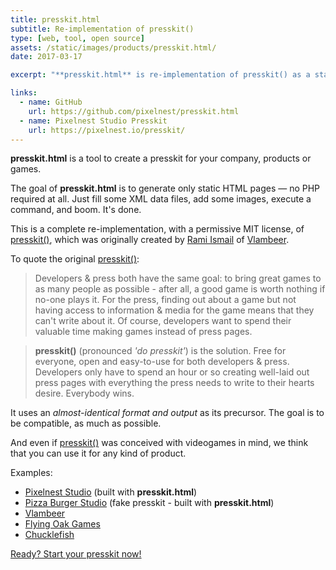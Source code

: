 ```yaml
---
title: presskit.html
subtitle: Re-implementation of presskit()
type: [web, tool, open source]
assets: /static/images/products/presskit.html/
date: 2017-03-17

excerpt: "**presskit.html** is re-implementation of presskit() as a static site generator, with a permissive MIT license."

links:
  - name: GitHub
    url: https://github.com/pixelnest/presskit.html
  - name: Pixelnest Studio Presskit
    url: https://pixelnest.io/presskit/
---
```


**presskit.html** is a tool to create a presskit for your company, products or games.

The goal of **presskit.html** is to generate only static HTML pages — no PHP required at all. Just fill some XML data files, add some images, execute a command, and boom. It's done.

This is a complete re-implementation, with a permissive MIT license, of [presskit()][dopresskit], which was originally created by [Rami Ismail](https://twitter.com/tha_rami) of [Vlambeer](http://www.vlambeer.com).

To quote the original [presskit()][dopresskit]:

> Developers & press both have the same goal: to bring great games to as many people as possible - after all, a good game is worth nothing if no-one plays it. For the press, finding out about a game but not having access to information & media for the game means that they can't write about it. Of course, developers want to spend their valuable time making games instead of press pages.

> **presskit()** (pronounced _'do presskit'_) is the solution. Free for everyone, open and easy-to-use for both developers & press. Developers only have to spend an hour or so creating well-laid out press pages with everything the press needs to write to their hearts desire. Everybody wins.

It uses an _almost-identical format and output_ as its precursor. The goal is to be compatible, as much as possible.

And even if [presskit()][dopresskit] was conceived with videogames in mind, we think that you can use it for any kind of product.

Examples:

* [Pixelnest Studio](https://pixelnest.io/presskit/) (built with **presskit.html**)
* [Pizza Burger Studio](https://pixelnest.io/presskit.html/example/) (fake presskit - built with **presskit.html**)
* [Vlambeer](http://www.vlambeer.com/press/)
* [Flying Oak Games](http://www.flying-oak.com/presskit/index.php)
* [Chucklefish](http://chucklefish.org/cf-presskit/index.php)

[Ready? Start your presskit now!](https://github.com/pixelnest/presskit.html)


[dopresskit]: http://dopresskit.com
